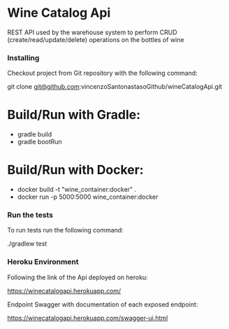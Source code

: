 # Wine Catalog Api

REST API used by the warehouse system to perform CRUD (create/read/update/delete)
operations on the bottles of wine

### Installing

Checkout project from Git repository with the following command:

git clone git@github.com:vincenzoSantonastasoGithub/wineCatalogApi.git

# Build/Run with Gradle:

 - gradle build
 - gradle bootRun
 
# Build/Run with Docker: 

 - docker build -t "wine_container:docker" .
 - docker run -p 5000:5000 wine_container:docker


### Run the tests

To run tests run the following command:

./gradlew test

### Heroku Environment

 Following the link of the Api deployed on heroku:

 https://winecatalogapi.herokuapp.com/

 Endpoint Swagger with documentation of each exposed endpoint:

 https://winecatalogapi.herokuapp.com/swagger-ui.html
